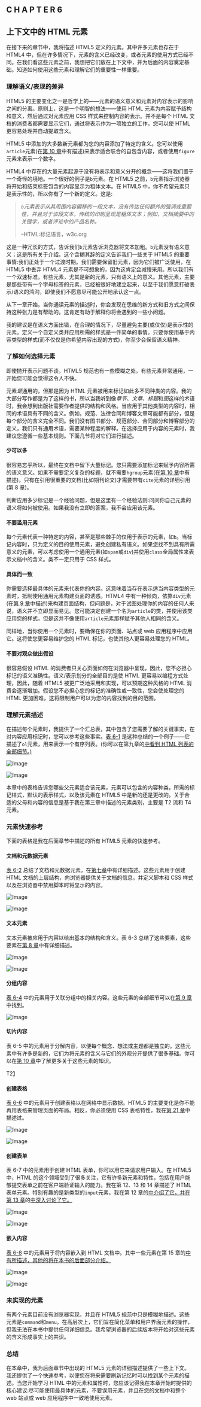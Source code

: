 ## C H A P T E R 6

## 上下文中的 HTML 元素

在接下来的章节中，我将描述 HTML5 定义的元素。其中许多元素也存在于 HTML4 中，但在许多情况下，元素的含义已经改变，或者元素的使用方式已经不同。在我们看这些元素之前，我想把它们放在上下文中，并为后面的内容奠定基础。知道如何使用这些元素和理解它们的重要性一样重要。

### 理解语义/表现的差异

HTML5 的主要变化之一是哲学上的——元素的语义意义和元素对内容表示的影响之间的分离。原则上，这是一个明智的想法——使用 HTML 元素为内容赋予结构和意义，然后通过对元素应用 CSS 样式来控制内容的表示。并不是每个 HTML 文档的消费者都需要显示它们，通过将表示作为一项独立的工作，您可以使 HTML 更容易处理并自动提取含义。

HTML5 中添加的大多数新元素都为您的内容添加了特定的含义。您可以使用`article`元素(在[第 10 章](10.html#ch10)中有描述)来表示适合联合的自包含内容，或者使用`figure`元素来表示一个数字。

HTML4 中存在的大量元素起源于没有将表示和意义分开的概念——这将我们置于一个奇怪的境地。一个很好的例子是`b`元素。在 HTML5 之前，`b`元素指示浏览器将开始和结束标签包含的内容显示为粗体文本。在 HTML5 中，你不希望元素只是表示性的，所以你有了一个新的定义。这是:

> *`b`元素表示从其周围内容偏移的一段文本，没有传达任何额外的强调或重要性，并且对于该段文本，传统的印刷呈现是粗体文本；例如，文档摘要中的关键字，或者评论中的产品名称。*
> 
> –HTML:标记语言，w3c.org

这是一种冗长的方式，告诉我们`b`元素告诉浏览器将文本加粗。`b`元素没有语义意义；这是所有关于介绍。这个含糊其辞的定义告诉我们一些关于 HTML5 的重要事情:我们正处于一个过渡时期。我们需要保留旧元素，因为它们被广泛使用，在 HTML5 中丢弃 HTML4 元素是不可想象的，因为这肯定会减慢采用。所以我们有一个双速标准。有些元素，尤其是新的元素，只有语义上的意义。其他元素，主要是那些带有一个字母标签的元素，已经被很好地建立起来，以至于我们愿意打破表示/语义的鸿沟，即使我们不愿意尽可能公开地承认这一点。

从下一章开始，当你通读元素的描述时，你会发现在思维的新方式和旧方式之间保持这种张力是有帮助的。这肯定有助于解释你将会遇到的一些小问题。

我的建议是在语义方面出错，在合理的情况下，尽量避免主要(或仅仅)是表示性的元素。定义一个自定义类并应用所需的样式是一件简单的事情。只要你使用基于内容类型的样式(而不仅仅是你希望内容出现的方式)，你至少会保留语义精神。

### 了解如何选择元素

即使抛开表示问题不谈，HTML5 规范也有一些模糊之处。有些元素非常通用，一开始您可能会觉得这令人不快。

元素*是*通用的，但那是因为 HTML 元素被用来标记如此多不同种类的内容。我的大部分写作都是为了这样的书，所以当我听到像*章节*、*文章*、*标题*和*图*这样的术语时，我会想到出版社需要作者提供的结构和风格。当应用于其他类型的内容时，相同的术语具有不同的含义。例如，规范、法律合同和博客文章可能都有部分，但是每个部分的含义完全不同。我们没有图书部分、规范部分、合同部分和博客部分的定义，我们只有通用术语，需要某种程度的解释。在选择应用于内容的元素时，我建议您遵循一些基本规则。下面几节将对它们进行描述。

#### 少可以多

很容易忘乎所以，最终在文档中留下大量标记。您只需要添加标记来赋予内容所需的语义意义。如果不需要定义复杂的标题，就不需要`hgroup`元素(在[第 10 章](10.html#ch10)中有描述)，只有在引用很重要的文档(比如期刊论文)才需要带有`cite`元素的详细引用(第 8 章)。

判断应用多少标记是一个经验问题，但是这里有一个经验法则:问问你自己元素的语义将如何被使用。如果我没有立即的答案，我不会应用该元素。

#### 不要滥用元素

每个元素代表一种特定的内容，甚至是那些棘手的仅用于表示的元素，如`b`。当标记内容时，只为定义的目的使用元素，避免创建私有语义。如果您找不到具有所需意义的元素，可以考虑使用一个通用元素(如`span`或`div`)并使用`class`全局属性来表示文档中的含义。类不一定只用于 CSS 样式。

#### 具体而一致

你需要选择最具体的元素来代表你的内容。这意味着当存在表示适当内容类型的元素时，抵制使用通用元素构建页面的诱惑。HTML4 中有一种倾向，依靠`div`元素(在[第 9 章](09.html#ch9)中描述)来构建页面结构，但问题是，对于试图处理你的内容的任何人来说，语义并不立即显而易见。您可能决定创建一个名为`article`的类，并使用该类应用您的样式，但是这并不像使用`article`元素那样赋予其他人相同的含义。

同样地，当你使用一个元素时，要确保在你的页面、站点或 web 应用程序中应用它。这将使您更容易维护您的 HTML 标记，也使其他人更容易处理您的 HTML。

#### 不要对观众做出假设

很容易假设 HTML 的消费者只关心页面如何在浏览器中呈现，因此，您不必担心标记的语义准确性。语义/表示划分的全部目的是使 HTML 更容易以编程方式处理，因此，随着 HTML5 被更广泛地采用和实现，可以预期这种风格的 HTML 消费会逐渐增加。假设您不必担心您的标记的准确性或一致性，您会使处理您的 HTML 更加困难，这将限制用户可以为您的内容找到的目的范围。

### 理解元素描述

在描述每个元素时，我提供了一个汇总表，其中包含了您需要了解的关键事实，在对内容应用标记时，您可以参考这些事实。[表 6-1](#tab_6_1) 是这种总结的一个例子——它描述了`ol`元素，用来表示一个有序列表。(你可以在第九章的[中看到 HTML 列表的全部细节。)](09.html#ch9)

![Image](img/t0601.jpg)

![Image](img/t0601a.jpg)

本章中的表格告诉您哪些父元素适合该元素，元素可以包含的内容种类，所需的标记样式，默认的表示样式，以及该元素在 HTML5 中是新的还是更改的。关于合适的父母和内容的信息是基于我在第三章中描述的元素类别，主要是 T2 流和 T4 元素。

### 元素快速参考

下面的表格是我在后面章节中描述的所有 HTML5 元素的快速参考。

#### 文档和元数据元素

[表 6-2](#tab_6_2) 总结了文档和元数据元素，在[第七章](07.html#ch7)中有详细描述。这些元素用于创建 HTML 文档的上层结构，向浏览器提供关于文档的信息，并定义脚本和 CSS 样式以及在浏览器中禁用脚本时将显示的内容。

![Image](img/t0602.jpg)

![Image](img/t0602a.jpg)

#### 文本元素

文本元素被应用于内容以给出基本的结构和含义。表 6-3 总结了这些要素，这些要素在[第 8 章](08.html#ch8)中有详细描述。

![Image](img/t0603.jpg)

![Image](img/t0603a.jpg)

#### 分组内容

[表 6-4](#tab_6_4) 中的元素用于关联分组中的相关内容。这些元素的全部细节可以在[第 9 章](09.html#ch9)中找到。

![Image](img/t0604.jpg)

#### 切片内容

表 6-5 中的元素用于分解内容，以便每个概念、想法或主题都是独立的。这些元素中有许多是新的，它们为将元素的含义与它们的外观分开提供了很多基础。你可以在[第 10 章](10.html#ch10)中了解更多关于这些元素的知识。

T2】

#### 创建表格

[表 6-6](#tab_6_6) 中的元素用于创建表格以在网格中显示数据。HTML5 的主要变化是你不能再用表格来管理页面的布局。相反，你必须使用 CSS 表格特性，我在[第 21 章](21.html#ch21)中描述过。

![Image](img/t0606.jpg)

![Image](img/t0606a.jpg)

#### 创建表单

表 6-7 中的元素用于创建 HTML 表单，你可以用它来请求用户输入。在 HTML5 中，HTML 的这个领域受到了很多关注，它有许多新元素和特性，包括在用户能够提交表单之前在客户端验证输入的能力。我在第 12、13 和 14 章描述了 HTML 表单元素。特别有趣的是新类型的`input`元素，我在第 12 章的[中介绍了它，并在第 13 章](12.html#ch12)的[中深入讨论了它。](13.html#ch13)

![Image](img/t0607.jpg)

![Image](img/t0607a.jpg)

#### 嵌入内容

[表 6-8](#tab_6_8) 中的元素用于将内容嵌入到 HTML 文档中。其中一些元素在第 15 章的[中有所描述，其他的将在本书的后面部分介绍。](15.html#ch15)

![Image](img/t0608.jpg)

![Image](img/t0608a.jpg)

### 未实现的元素

有两个元素目前没有浏览器实现，并且在 HTML5 规范中只是模糊地描述。这些元素是`command`和`menu`。在高层次上，它们旨在简化菜单和用户界面元素的操作，但我无法在本书中提供任何详细信息。我希望浏览器的后续版本将开始对这些元素的含义形成事实上的共识。

### 总结

在本章中，我为后面章节中出现的 HTML5 元素的详细描述提供了一些上下文。我还提供了一个快速参考，以便您在将来需要刷新记忆时可以找到某个元素的描述。当您开始学习 HTML 中的元素和属性时，您应该记得我在本章开始时提供的核心建议:尽可能使用最具体的元素，不要误用元素，并且在您的文档中和整个 web 站点或 web 应用程序中一致地使用元素。